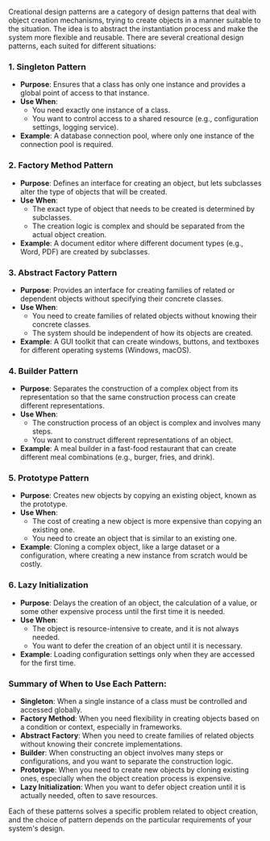 Creational design patterns are a category of design patterns that deal with object creation mechanisms, trying to create objects in a manner suitable to the situation. The idea is to abstract the instantiation process and make the system more flexible and reusable. There are several creational design patterns, each suited for different situations:

### 1. **Singleton Pattern**
- **Purpose**: Ensures that a class has only one instance and provides a global point of access to that instance.
- **Use When**:
  - You need exactly one instance of a class.
  - You want to control access to a shared resource (e.g., configuration settings, logging service).
- **Example**: A database connection pool, where only one instance of the connection pool is required.

### 2. **Factory Method Pattern**
- **Purpose**: Defines an interface for creating an object, but lets subclasses alter the type of objects that will be created.
- **Use When**:
  - The exact type of object that needs to be created is determined by subclasses.
  - The creation logic is complex and should be separated from the actual object creation.
- **Example**: A document editor where different document types (e.g., Word, PDF) are created by subclasses.

### 3. **Abstract Factory Pattern**
- **Purpose**: Provides an interface for creating families of related or dependent objects without specifying their concrete classes.
- **Use When**:
  - You need to create families of related objects without knowing their concrete classes.
  - The system should be independent of how its objects are created.
- **Example**: A GUI toolkit that can create windows, buttons, and textboxes for different operating systems (Windows, macOS).

### 4. **Builder Pattern**
- **Purpose**: Separates the construction of a complex object from its representation so that the same construction process can create different representations.
- **Use When**:
  - The construction process of an object is complex and involves many steps.
  - You want to construct different representations of an object.
- **Example**: A meal builder in a fast-food restaurant that can create different meal combinations (e.g., burger, fries, and drink).

### 5. **Prototype Pattern**
- **Purpose**: Creates new objects by copying an existing object, known as the prototype.
- **Use When**:
  - The cost of creating a new object is more expensive than copying an existing one.
  - You need to create an object that is similar to an existing one.
- **Example**: Cloning a complex object, like a large dataset or a configuration, where creating a new instance from scratch would be costly.

### 6. **Lazy Initialization**
- **Purpose**: Delays the creation of an object, the calculation of a value, or some other expensive process until the first time it is needed.
- **Use When**:
  - The object is resource-intensive to create, and it is not always needed.
  - You want to defer the creation of an object until it is necessary.
- **Example**: Loading configuration settings only when they are accessed for the first time.

### Summary of When to Use Each Pattern:
- **Singleton**: When a single instance of a class must be controlled and accessed globally.
- **Factory Method**: When you need flexibility in creating objects based on a condition or context, especially in frameworks.
- **Abstract Factory**: When you need to create families of related objects without knowing their concrete implementations.
- **Builder**: When constructing an object involves many steps or configurations, and you want to separate the construction logic.
- **Prototype**: When you need to create new objects by cloning existing ones, especially when the object creation process is expensive.
- **Lazy Initialization**: When you want to defer object creation until it is actually needed, often to save resources.

Each of these patterns solves a specific problem related to object creation, and the choice of pattern depends on the particular requirements of your system's design.
